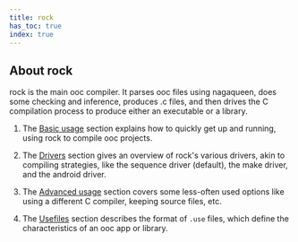 ```yaml
---
title: rock
has_toc: true
index: true
---
```


## About rock

rock is the main ooc compiler. It parses ooc files using nagaqueen, does some
checking and inference, produces .c files, and then drives the C compilation process
to produce either an executable or a library.

 1. The [Basic usage](/docs/tools/rock/basic/) section explains how to quickly get
    up and running, using rock to compile ooc projects.

 2. The [Drivers](/docs/tools/rock/drivers/) section gives an overview of rock's various
    drivers, akin to compiling strategies, like the sequence driver (default), the make
    driver, and the android driver.

 3. The [Advanced usage](/docs/tools/rock/advanced/) section covers some less-often used
    options like using a different C compiler, keeping source files, etc.

 4. The [Usefiles](/docs/tools/rock/usefiles/) section describes the format of `.use` files,
    which define the characteristics of an ooc app or library.